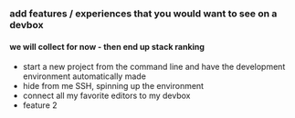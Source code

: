 ### add features / experiences that you would want to see on a devbox
#### we will collect for now - then end up stack ranking


* start a new project from the command line and have the development environment automatically made
* hide from me SSH, spinning up the environment
* connect all my favorite editors to my devbox
* feature 2

